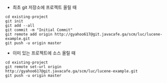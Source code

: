 * 최초 git 저장소에 프로젝트 올릴 때
~~~
cd existing-project
git init
git add --all
git commit -m "Initial Commit"
git remote add origin http://gyahoo617@git.javacafe.ga/scm/luc/lucene-example.git
git push -u origin master
~~~

* 이미 있는 프로젝트에 소스 올릴 때
~~~
cd existing-project
git remote set-url origin http://gyahoo617@git.javacafe.ga/scm/luc/lucene-example.git
git push -u origin master
~~~
